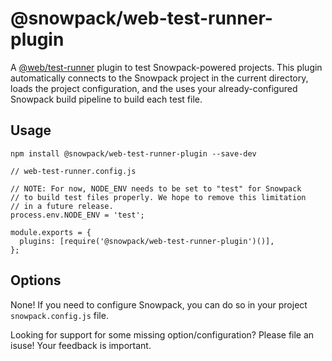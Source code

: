 # @snowpack/web-test-runner-plugin

A [@web/test-runner](https://modern-web.dev/docs/test-runner/overview/) plugin to test Snowpack-powered projects. This plugin automatically connects to the Snowpack project in the current directory, loads the project configuration, and the uses your already-configured Snowpack build pipeline to build each test file.

## Usage

```
npm install @snowpack/web-test-runner-plugin --save-dev
```

```
// web-test-runner.config.js

// NOTE: For now, NODE_ENV needs to be set to "test" for Snowpack
// to build test files properly. We hope to remove this limitation
// in a future release.
process.env.NODE_ENV = 'test';

module.exports = {
  plugins: [require('@snowpack/web-test-runner-plugin')()],
};
```

## Options

None! If you need to configure Snowpack, you can do so in your project `snowpack.config.js` file.

Looking for support for some missing option/configuration? Please file an isuse! Your feedback is important.
